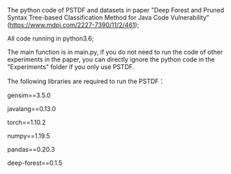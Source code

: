 The python code of PSTDF and datasets in paper "Deep Forest and Pruned Syntax Tree-based Classification Method for Java Code Vulnerability"(https://www.mdpi.com/2227-7390/11/2/461);

All code running in python3.6;

The main function is in main.py, if you do not need to run the code of other experiments in the paper, you can directly ignore the python code in the "Experiments" folder if you only use PSTDF.

The following libraries are required to run the PSTDF：

gensim==3.5.0

javalang==0.13.0

torch==1.10.2

numpy==1.19.5

pandas==0.20.3

deep-forest==0.1.5




